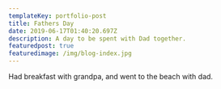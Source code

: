 ```yaml
---
templateKey: portfolio-post
title: Fathers Day
date: 2019-06-17T01:40:20.697Z
description: A day to be spent with Dad together.
featuredpost: true
featuredimage: /img/blog-index.jpg
---
```

Had breakfast with grandpa, and went to the beach with dad.

